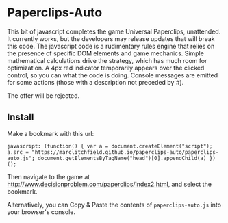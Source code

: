 # Paperclips-Auto

This bit of javascript completes the game Universal Paperclips, unattended. It currently works, but the developers may release updates that will break this code. The javascript code is a rudimentary rules engine that relies on the presence of specific DOM elements and game mechanics. Simple mathematical calculations drive the strategy, which has much room for optimization. A 4px red indicator temporarily appears over the clicked control, so you can what the code is doing. Console messages are emitted for some actions (those with a description not preceded by #).

The offer will be rejected.


## Install
Make a bookmark with this url:
```
javascript: (function() { var a = document.createElement("script"); a.src = "https://marclitchfield.github.io/paperclips-auto/paperclips-auto.js"; document.getElementsByTagName("head")[0].appendChild(a) })();
```
Then navigate to the game at http://www.decisionproblem.com/paperclips/index2.html, and select the bookmark. 

Alternatively, you can Copy & Paste the contents of `paperclips-auto.js` into your browser's console.


